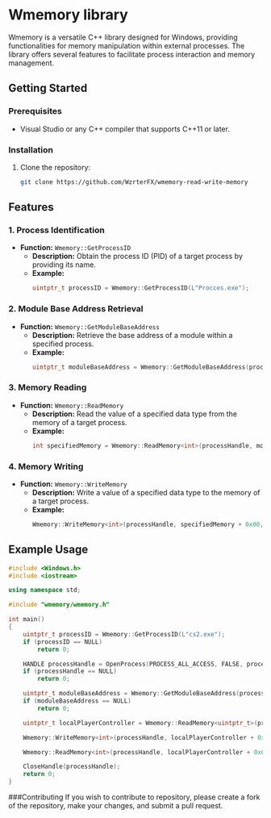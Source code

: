 # Wmemory library

Wmemory is a versatile C++ library designed for Windows, providing functionalities for memory manipulation within external processes.
The library offers several features to facilitate process interaction and memory management.


## Getting Started

### Prerequisites
- Visual Studio or any C++ compiler that supports C++11 or later.

### Installation
1. Clone the repository:
   ```bash
   git clone https://github.com/WzrterFX/wmemory-read-write-memory
   ```

## Features

### 1. Process Identification
- **Function:** `Wmemory::GetProcessID`
  - **Description:** Obtain the process ID (PID) of a target process by providing its name.
  - **Example:**
    ```cpp
    uintptr_t processID = Wmemory::GetProcessID(L"Procces.exe");
    ```

### 2. Module Base Address Retrieval
- **Function:** `Wmemory::GetModuleBaseAddress`
  - **Description:** Retrieve the base address of a module within a specified process.
  - **Example:**
    ```cpp
    uintptr_t moduleBaseAddress = Wmemory::GetModuleBaseAddress(processID, L"target.dll");
    ```

### 3. Memory Reading
- **Function:** `Wmemory::ReadMemory`
  - **Description:** Read the value of a specified data type from the memory of a target process.
  - **Example:**
    ```cpp
    int specifiedMemory = Wmemory::ReadMemory<int>(processHandle, moduleBaseAddress + 0x00);
    ```

### 4. Memory Writing
- **Function:** `Wmemory::WriteMemory`
  - **Description:** Write a value of a specified data type to the memory of a target process.
  - **Example:**
    ```cpp
    Wmemory::WriteMemory<int>(processHandle, specifiedMemory + 0x00, 16);
    ```


## Example Usage
```main.cpp
#include <Windows.h>
#include <iostream>

using namespace std;

#include "wmemory/wmemory.h"

int main()
{
    uintptr_t processID = Wmemory::GetProcessID(L"cs2.exe");
    if (processID == NULL)
        return 0;

    HANDLE processHandle = OpenProcess(PROCESS_ALL_ACCESS, FALSE, processID);
    if (processHandle == NULL)
        return 0;

    uintptr_t moduleBaseAddress = Wmemory::GetModuleBaseAddress(processID, L"client.dll");
    if (moduleBaseAddress == NULL)
        return 0;

    uintptr_t localPlayerController = Wmemory::ReadMemory<uintptr_t>(processHandle, moduleBaseAddress + 0x180AA20);

    Wmemory::WriteMemory<int>(processHandle, localPlayerController + 0x6D4, 144);

    Wmemory::ReadMemory<int>(processHandle, localPlayerController + 0x6D4);

    CloseHandle(processHandle);
    return 0;
}
```


###Contributing
If you wish to contribute to repository, please create a fork of the repository, make your changes, and submit a pull request.

